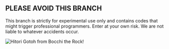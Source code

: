 ## PLEASE AVOID THIS BRANCH

This branch is strictly for experimental use only and contains codes that might trigger professional programmers. Enter at your own risk. We are not liable to whatever accidents occur.


![Hitori Gotoh from Bocchi the Rock!](https://pbs.twimg.com/media/FouNiF8aAAAvFNa?format=jpg&name=large)
